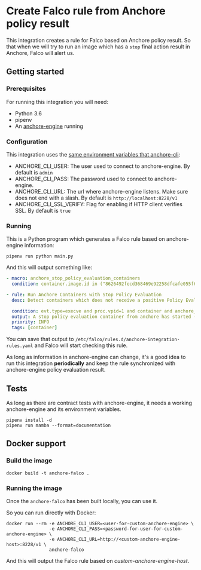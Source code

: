 # Create Falco rule from Anchore policy result

This integration creates a rule for Falco based on Anchore policy result.
So that when we will try to run an image which has a ```stop``` final action result
in Anchore, Falco will alert us.

## Getting started

### Prerequisites

For running this integration you will need:

* Python 3.6
* pipenv
* An [anchore-engine](https://github.com/anchore/anchore-engine) running

### Configuration

This integration uses the [same environment variables that anchore-cli](https://github.com/anchore/anchore-cli#configuring-the-anchore-cli):

* ANCHORE_CLI_USER: The user used to connect to anchore-engine. By default is ```admin```
* ANCHORE_CLI_PASS: The password used to connect to anchore-engine.
* ANCHORE_CLI_URL: The url where anchore-engine listens. Make sure does not end with a slash. By default is ```http://localhost:8228/v1```
* ANCHORE_CLI_SSL_VERIFY: Flag for enabling if HTTP client verifies SSL. By default is ```true```

### Running

This is a Python program which generates a Falco rule based on anchore-engine
information:

```
pipenv run python main.py
```

And this will output something like:


```yaml
- macro: anchore_stop_policy_evaluation_containers
  condition: container.image.id in ("8626492fecd368469e92258dfcafe055f636cb9cbc321a5865a98a0a6c99b8dd", "e86d9bb526efa0b0401189d8df6e3856d0320a3d20045c87b4e49c8a8bdb22c1")

- rule: Run Anchore Containers with Stop Policy Evaluation
  desc: Detect containers which does not receive a positive Policy Evaluation from Anchore Engine.

  condition: evt.type=execve and proc.vpid=1 and container and anchore_stop_policy_evaluation_containers
  output: A stop policy evaluation container from anchore has started (%container.info image=%container.image)
  priority: INFO
  tags: [container]
```

You can save that output to ```/etc/falco/rules.d/anchore-integration-rules.yaml```
and Falco will start checking this rule.

As long as information in anchore-engine can change, it's a good idea to run this
integration **periodically** and keep the rule synchronized with anchore-engine
policy evaluation result.

## Tests

As long as there are contract tests with anchore-engine, it needs a working
anchore-engine and its environment variables.

```
pipenv install -d
pipenv run mamba --format=documentation
```

## Docker support

### Build the image

```
docker build -t anchore-falco .
```

### Running the image

Once the ```anchore-falco``` has been built locally, you can use it.

So you can run directly with Docker:

```
docker run --rm -e ANCHORE_CLI_USER=<user-for-custom-anchore-engine> \
                -e ANCHORE_CLI_PASS=<password-for-user-for-custom-anchore-engine> \
                -e ANCHORE_CLI_URL=http://<custom-anchore-engine-host>:8228/v1 \
                anchore-falco
```

And this will output the Falco rule based on *custom-anchore-engine-host*.
